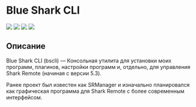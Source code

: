 # Blue Shark CLI

[![](https://img.shields.io/badge/OS-Windows-informational?logo=windows)](https://github.com/Zalexanninev15/bscli)
[![](https://img.shields.io/badge/written_on-Rust-000000.svg?logo=rust)](https://github.com/Zalexanninev15/bscli)
[![](https://img.shields.io/github/last-commit/Zalexanninev15/bscli/main.svg)](https://github.com/Zalexanninev15/bscli/commits/main)
[![](https://img.shields.io/github/stars/Zalexanninev15/bscli.svg)](https://github.com/Zalexanninev15/bsclo/stargazers)

## Описание

Blue Shark CLI (bscli) — Консольная утилита для установки моих программ, плагинов, настройки программ и, отдельно, для управления Shark Remote (начиная с версии 5.3).

Ранее проект был известен как SRManager и изначально планировался как графическая программа для Shark Remote с более современным интерфейсом.
